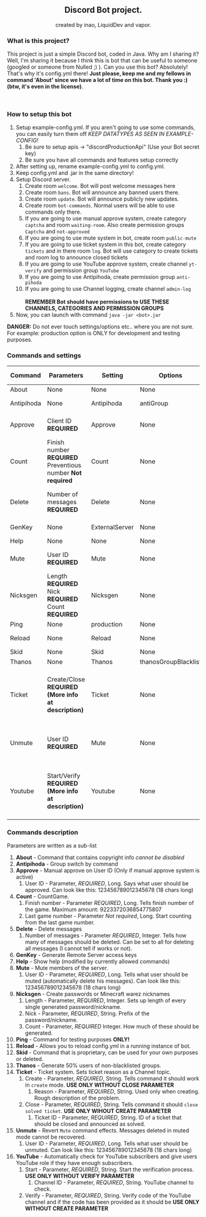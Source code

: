 <div align="center">
<h2>Discord Bot project.</h2>
</div>

<div align="center">
created by inao, LiquidDev and vapor.
</div>

<h3>
What is this project?
</h3>


This project is just a simple Discord bot, coded in Java. 
Why am I sharing it? 
Well, I'm sharing it because I think this is bot that can be useful to someone (googled or someone from Nulled ;) ).
Can you use this bot? Absolutely! That's why it's config.yml there! **Just please, keep me and my fellows in command 'About' since we have a lot of time on this bot. Thank you :) (btw, it's even in the license)**.


<br>

<h3>
How to setup this bot
</h3>


1. Setup example-config.yml. If you aren't going to use some commands, you can easily turn them off *KEEP DATATYPES AS SEEN IN EXAMPLE-CONFIG!*
    1. Be sure to setup apis -> "discordProductionApi" (Use your Bot secret key)
    2. Be sure you have all commands and features setup correctly
2. After setting up, rename example-config.yml to config.yml.
3. Keep config.yml and .jar in the same directory!
4. Setup Discord server.
    1. Create room `welcome`. Bot will post welcome messages here
    2. Create room `bans`. Bot will announce any banned users there.
    3. Create room `update`. Bot will announce publicly new updates.
    4. Create room `bot-commands`. Normal users will be able to use commands only there.
    5. If you are going to use manual approve system, create category `captcha` and room `waiting-room`. Also create permission groups `Captcha` and `not-approved`
    6. If you are going to use mute system in bot, create room `public-mute`
    7. If you are going to use ticket system in this bot, create category `tickets` and in there room `log`. Bot will use category to create tickets and room log to announce closed tickets
    8. If you are going to use YouTube approve system, create channel `yt-verify` and permission group `YouTube`
    9. If you are going to use Antipihoda, create permission group `anti-pihoda`
    10. If you are going to use Channel logging, create channel `admin-log`<br><br>
    **REMEMBER Bot should have permissions to USE THESE CHANNELS, CATEGORIES AND PERMISSION GROUPS** 
5. Now, you can launch with command `java -jar <bot>.jar`

<p class='red'><strong>DANGER:</strong> Do not ever touch settings/options etc.. where you are not sure. For example: production option is ONLY for development and testing purposes.</p>


<h3>
Commands and settings
</h3>

|  Command | Parameters |  Setting |  Options |  APIs | Needed Perms | Messages |
|---|---|---|---|---|---|---|
| About | None | None  | None  | None  | None  | None |
| Antipihoda | None | Antipihoda | antiGroup | None | None | AntipihodaInGroup, AntipihodaJoined |
| Approve | Client ID **REQUIRED** | Approve | None | None | Manage Roles (Server) | GenericNoPerms, ApproveAlready |
| Count | Finish number **REQUIRED**<br> Preventious number **Not required** | Count | None | None | Create Channels (Server) | GenericNoPerms, GenericFail, GenericArgsErr, CountgameCreated, CountgameClosed, CountgameCompleted |
| Delete | Number of messages **REQUIRED** | Delete | None | None | Kick Users (From Server) | None |
| GenKey | None | ExternalServer | None | None | Server Admin | KeyGenerated |
| Help | None | None | None | None | None | None |
| Mute | User ID **REQUIRED** | Mute | None | None | Mute Users (Server) | GenericNoPerms, GenericArgsErr, MuteSuccess |
| Nicksgen | Length **REQUIRED**<br>Nick **REQUIRED**<br>Count **REQUIRED** | Nicksgen | None | None | None | GenericArgsErr, NicksgenErrNums, NicksgenLimit, NicksgenMinus, NicksGenSuccess |
| Ping | None | production | None | None | None | None |
| Reload | None | Reload | None | None | Server Admin | Included only in class |
| Skid | None | Skid | None | SkidServerUrl | None | Included only in class |
| Thanos | None | Thanos | thanosGroupBlacklist | None | None | Included only in class |
| Ticket | Create/Close **REQUIRED (More info at description)** | Ticket | None | None | Create -> None, Close -> Kick Members (from server) | GenericNoPerms, GenericArgsErr, others included in class |
| Unmute | User ID **REQUIRED** | Mute | None | None | Mute Members (Server) | GenericNoPerms, GenericArgsErr, UnmuteNoMutes, UnmuteSuccess, UnmuteNotMuted |
| Youtube | Start/Verify **REQUIRED (More info at description)** | Youtube | None | YouTubeDataApi | None | GenericArgsErr, YoutubeAlreadyLinked, YoutubeNotValidId, YoutubeAlreadyLinking, YoutubePM, YoutubeSuccess, YoutubeProcessNotStarted 


<h3>
Commands description
</h3>

Parameters are written as a sub-list

1. **About** - Command that contains copyright info _cannot be disabled_
2. **Antipihoda** - Group switch by command
3. **Approve** - Manual approve on User ID (Only if manual approve system is active)<br>
    1. User ID - Parameter, *REQUIRED*, Long. Says what user should be approved. Can look like this: 123456789012345678 (18 chars long)
4. **Count** - CountGame.<br>
    1. Finish number - Parameter *REQUIRED*, Long. Tells finish number of the game. Maximum amount: 9223372036854775807
    2. Last game number - Parameter *Not required*, Long. Start counting from the last game number.
5. **Delete** - Delete messages <br>
    1. Number of messages - Parameter *REQUIRED*, Integer. Tells how many of messages should be deleted. Can be set to all for deleting all messages (I cannot tell if works or not).
6. **GenKey** - Generate Remote Server access keys
7. **Help** - Show help (modified by currently allowed commands)
8. **Mute** - Mute members of the server.
    1. User ID - Parameter, *REQUIRED*, Long. Tells what user should be muted (automatically delete his messages). Can look like this: 123456789012345678 (18 chars long)
9. **Nicksgen** - Create passwords or Minecraft warez nicknames
    1. Length - Parameter, *REQUIRED*, Integer. Sets up length of every single generated password/nickname.
    2. Nick - Parameter, *REQUIRED*, String. Prefix of the password/nickname.
    3. Count - Parameter, *REQUIRED* Integer. How much of these should be generated.
10. **Ping** - Command for testing purposes **ONLY!**
11. **Reload** - Allows you to reload config.yml in a running instance of bot.
12. **Skid** - Command that is proprietary, can be used for your own purposes or deleted.
13. **Thanos** - Generate 50% users of non-blacklisted groups.
14. **Ticket** - Ticket system. Sets ticket reason as a Channel topic.
    1. Create - Parameter, *REQUIRED*, String. Tells command it should work in `create` mode. **USE ONLY WITHOUT CLOSE PARAMETER**
        1. Reason - Parameter, *REQUIRED*, String. Used only when creating. Rough description of the problem.
    2. Close - Parameter, *REQUIRED*, String. Tells command it should `close solved ticket`. **USE ONLY WIHOUT CREATE PARAMETER**
        1. Ticket ID - Parameter, *REQUIRED*, String. ID of a ticket that should be closed and announced as solved.
15. **Unmute** - Revert `Mute` command effects. Messages deleted in muted mode cannot be recovered.
    1. User ID - Parameter, *REQUIRED*, Long. Tells what user should be unmuted. Can look like this: 123456789012345678 (18 chars long)
16. **YouTube** - Automatically check for YouTube subscribers and give users YouTube role if they have enough subscribers.
    1. Start - Parameter, *REQUIRED*, String. Start the verification process. **USE ONLY WITHOUT VERIFY PARAMETER**
        1. Channel ID - Parameter, *REQUIRED*, String. YouTube channel to check.
    2. Verify - Parameter, *REQUIRED*, String. Verify code of the YouTube channel and if the code has been provided as it should be **USE ONLY WITHOUT CREATE PARAMETER**